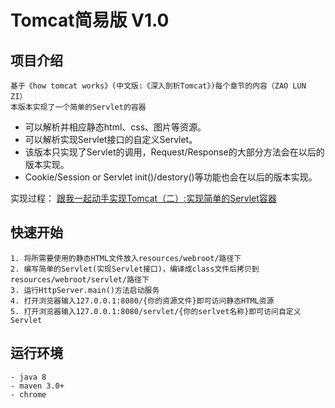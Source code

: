 # Tomcat简易版 V1.0
## 项目介绍 
    基于《how tomcat works》(中文版:《深入剖析Tomcat》)每个章节的内容（ZAO LUN ZI）
    本版本实现了一个简单的Servlet的容器
- 可以解析并相应静态html、css、图片等资源。
- 可以解析实现Servlet接口的自定义Servlet。
- 该版本只实现了Servlet的调用，Request/Response的大部分方法会在以后的版本实现。
- Cookie/Session or Servlet init()/destory()等功能也会在以后的版本实现。

实现过程： [跟我一起动手实现Tomcat（二）:实现简单的Servlet容器](https://juejin.im/post/5a487097f265da4319569d4f)
## 快速开始
    1. 将所需要使用的静态HTML文件放入resources/webroot/路径下
    2. 编写简单的Servlet(实现Servlet接口)，编译成class文件后拷贝到resources/webroot/servlet/路径下
    3. 运行HttpServer.main()方法启动服务
    4. 打开浏览器输入127.0.0.1:8080/{你的资源文件}即可访问静态HTML资源
    5. 打开浏览器输入127.0.0.1:8080/servlet/{你的serlvet名称}即可访问自定义Servlet
## 运行环境
    - java 8
    - maven 3.0+
    - chrome


